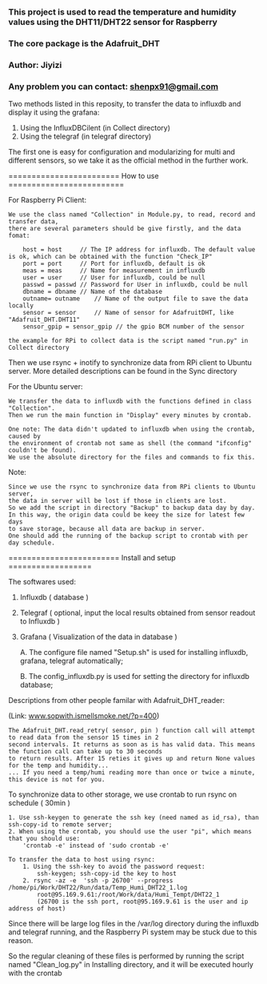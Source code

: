 ### This project is used to read the temperature and humidity values using the DHT11/DHT22 sensor for Raspberry
### The core package is the Adafruit_DHT
### Author: Jiyizi 
### Any problem you can contact: shenpx91@gmail.com

Two methods listed in this reposity, to transfer the data to influxdb and display it using the grafana:

1. Using the InfluxDBCilent (in Collect  directory)
2. Using the telegraf       (in telegraf directory) 

The first one is easy for configuration and modularizing for multi and different sensors,
so we take it as the official method in the further work.

======================== How to use =========================

For Raspberry Pi Client:

    We use the class named "Collection" in Module.py, to read, record and transfer data,
    there are several parameters should be give firstly, and the data fomat:

		host = host		// The IP address for influxdb. The default value is ok, which can be obtained with the function "Check_IP"
		port = port		// Port for influxdb, default is ok
		meas = meas     // Name for measurement in influxdb
		user = user     // User for influxdb, could be null
		passwd = passwd // Password for User in influxdb, could be null
		dbname = dbname // Name of the database
		outname= outname	// Name of the output file to save the data locally
		sensor = sensor		// Name of sensor for AdafruitDHT, like "Adafruit_DHT.DHT11"
		sensor_gpip = sensor_gpip // the gpio BCM number of the sensor

    the example for RPi to collect data is the script named "run.py" in Collect directory

Then we use rsync + inotify to synchronize data from RPi client to Ubuntu server.
More detailed descriptions can be found in the Sync directory


For the Ubuntu server:

    We transfer the data to influxdb with the functions defined in class "Collection".
    Then we run the main function in "Display" every minutes by crontab.

    One note: The data didn't updated to influxdb when using the crontab, caused by
    the environment of crontab not same as shell (the command "ifconfig" couldn't be found).
    We use the absolute directory for the files and commands to fix this.


Note:

    Since we use the rsync to synchronize data from RPi clients to Ubuntu server,
    the data in server will be lost if those in clients are lost.
    So we add the script in directory "Backup" to backup data day by day.
    In this way, the origin data could be keey the size for latest few days
    to save storage, because all data are backup in server.
    One should add the running of the backup script to crontab with per day schedule.

======================== Install and setup ==================

The softwares used:

1.  Influxdb  ( database )
2.  Telegraf  ( optional, input the local results obtained from sensor readout to Influxdb )
3.  Grafana   ( Visualization of the data in database )


	A. The configure file named "Setup.sh" is used for installing influxdb, grafana, telegraf automatically;

	B. The config_influxdb.py is used for setting the directory for influxdb database;


Descriptions from other people familar with Adafruit_DHT_reader:

(Link:	www.sopwith.ismellsmoke.net/?p=400)

    The Adafruit_DHT.read_retry( sensor, pin ) function call will attempt to read data from the sensor 15 times in 2
	second intervals. It returns as soon as is has valid data. This means the function call can take up to 30 seconds
	to return results. After 15 reties it gives up and return None values for the temp and humidity...
	... If you need a temp/humi reading more than once or twice a minute, this device is not for you.


To synchronize data to other storage, we use crontab to run rsync on schedule ( 30min )
	
	1. Use ssh-keygen to generate the ssh key (need named as id_rsa), than ssh-copy-id to remote server;
	2. When using the crontab, you should use the user "pi", which means that you should use:
		'crontab -e' instead of 'sudo crontab -e'
	
    To transfer the data to host using rsync:
        1. Using the ssh-key to avoid the password request:
            ssh-keygen; ssh-copy-id the key to host
        2. rsync -az -e  'ssh -p 26700' --progress /home/pi/Work/DHT22/Run/data/Temp_Humi_DHT22_1.log 
            root@95.169.9.61:/root/Work/data/Humi_Tempt/DHT22_1
            (26700 is the ssh port, root@95.169.9.61 is the user and ip address of host)


Since there will be large log files in the /var/log directory during the influxdb and telegraf running,
and the Raspberry Pi system may be stuck due to this reason.

So the regular cleaning of these files is performed by running the script named "Clean_log.py" in Installing
directory, and it will be executed hourly with the crontab

